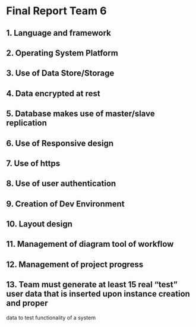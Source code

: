 # Final Report Team 6

## 1. Language and framework

## 2. Operating System Platform

## 3. Use of Data Store/Storage

## 4. Data encrypted at rest

## 5. Database makes use of master/slave replication

## 6. Use of Responsive design

## 7. Use of https

## 8. Use of user authentication

## 9. Creation of Dev Environment 

## 10. Layout design

## 11. Management of diagram tool of workflow

## 12. Management of project progress

## 13. Team must generate at least 15 real “test” user data that is inserted upon instance creation and proper
data to test functionality of a system

